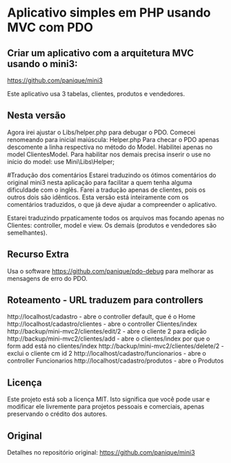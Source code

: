 # Aplicativo simples em PHP usando MVC com PDO

## Criar um aplicativo com a arquitetura MVC usando o mini3:
https://github.com/panique/mini3

Este aplicativo usa 3 tabelas, clientes, produtos e vendedores.

## Nesta versão
Agora irei ajustar o Libs/helper.php para debugar o PDO. Comecei renomeando para inicial maiúscula: Helper.php
Para checar o PDO apenas descomente a linha respectiva no método do Model.
Habilitei apenas no model ClientesModel. Para habilitar nos demais precisa inserir o use no início do model:
use Mini\Libs\Helper;

#Tradução dos comentários
Estarei traduzindo os ótimos comentários do original mini3 nesta aplicação para facilitar a quem tenha alguma dificuldade com o inglês. Farei a tradução apenas de clientes, pois os outros dois são idênticos.
Esta versão está inteiramente com os comentários traduzidos, o que já deve ajudar a compreender o aplicativo.

Estarei traduzindo prpaticamente todos os arquivos mas focando apenas no Clientes: controller, model e view. Os demais (produtos e vendedores são semelhantes).

## Recurso Extra
Usa o software https://github.com/panique/pdo-debug para melhorar as mensagens de erro do PDO.

## Roteamento - URL traduzem para controllers

http://localhost/cadastro   - abre o controller default, que é o Home
http://localhost/cadastro/clientes - abre o controller Clientes/index
http://backup/mini-mvc2/clientes/edit/2 - abre o cliente 2 para edição
http://backup/mini-mvc2/clientes/add - abre o clientes/index por que o form add está no clientes/index
http://backup/mini-mvc2/clientes/delete/2 - exclui o cliente cm id 2
http://localhost/cadastro/funcionarios - abre o controller Funcionarios
http://localhost/cadastro/produtos - abre o Produtos

## Licença

Este projeto está sob a licença MIT.
Isto significa que você pode usar e modificar ele livremente para projetos pessoais e comerciais, apenas preservando o crédito dos autores.

## Original

Detalhes no repositório original:
https://github.com/panique/mini3
